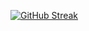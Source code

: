 
[![GitHub Streak](https://github-readme-streak-stats.herokuapp.com?user=CarolineSelis&theme=transparent&hide_border=true&locale=pt_BR&date_format=n%2Fj%5B%2FY%5D)](https://git.io/streak-stats)
<!--
**CarolineSelis/CarolineSelis** is a ✨ _special_ ✨ repository because its `README.md` (this file) appears on your GitHub profile.

Here are some ideas to get you started:

- 🔭 I’m currently working on ...
- 🌱 I’m currently learning ...
- 👯 I’m looking to collaborate on ...
- 🤔 I’m looking for help with ...
- 💬 Ask me about ...
- 📫 How to reach me: ...
- 😄 Pronouns: ...
- ⚡ Fun fact: ...
-->
